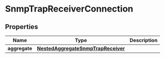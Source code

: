 

# SnmpTrapReceiverConnection


## Properties

Name | Type | Description | Notes
------------ | ------------- | ------------- | -------------
**aggregate** | [**NestedAggregateSnmpTrapReceiver**](NestedAggregateSnmpTrapReceiver.md) |  | 




